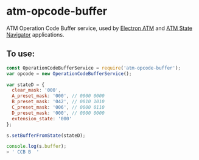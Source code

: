 # atm-opcode-buffer

ATM Operation Code Buffer service, used by [Electron ATM](https://github.com/timgabets/electron-atm) and [ATM State Navigator](https://github.com/timgabets/states-navigator) applications.

## To use:
```javascript
const OperationCodeBufferService = require('atm-opcode-buffer');
var opcode = new OperationCodeBufferService();

var stateD = { 
  clear_mask: '000', 
  A_preset_mask: '000', // 0000 0000
  B_preset_mask: '042', // 0010 1010
  C_preset_mask: '006', // 0000 0110 
  D_preset_mask: '000', // 0000 0000
  extension_state: '000' 
};

s.setBufferFromState(stateD);

console.log(s.buffer);
> ' CCB B  '

```